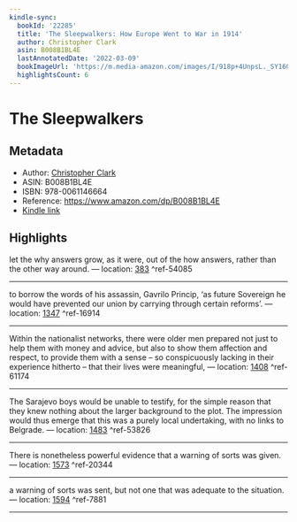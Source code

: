 ```yaml
---
kindle-sync:
  bookId: '22285'
  title: 'The Sleepwalkers: How Europe Went to War in 1914'
  author: Christopher Clark
  asin: B008B1BL4E
  lastAnnotatedDate: '2022-03-09'
  bookImageUrl: 'https://m.media-amazon.com/images/I/918p+4UnpsL._SY160.jpg'
  highlightsCount: 6
---
```

# The Sleepwalkers
## Metadata
* Author: [Christopher Clark](https://www.amazon.com/Christopher-Clark/e/B00HAMFMOU/ref=dp_byline_cont_ebooks_1)
* ASIN: B008B1BL4E
* ISBN: 978-0061146664
* Reference: https://www.amazon.com/dp/B008B1BL4E
* [Kindle link](kindle://book?action=open&asin=B008B1BL4E)

## Highlights
let the why answers grow, as it were, out of the how answers, rather than the other way around. — location: [383](kindle://book?action=open&asin=B008B1BL4E&location=383) ^ref-54085

---
to borrow the words of his assassin, Gavrilo Princip, ‘as future Sovereign he would have prevented our union by carrying through certain reforms’. — location: [1347](kindle://book?action=open&asin=B008B1BL4E&location=1347) ^ref-16914

---
Within the nationalist networks, there were older men prepared not just to help them with money and advice, but also to show them affection and respect, to provide them with a sense – so conspicuously lacking in their experience hitherto – that their lives were meaningful, — location: [1408](kindle://book?action=open&asin=B008B1BL4E&location=1408) ^ref-61174

---
The Sarajevo boys would be unable to testify, for the simple reason that they knew nothing about the larger background to the plot. The impression would thus emerge that this was a purely local undertaking, with no links to Belgrade. — location: [1483](kindle://book?action=open&asin=B008B1BL4E&location=1483) ^ref-53826

---
There is nonetheless powerful evidence that a warning of sorts was given. — location: [1573](kindle://book?action=open&asin=B008B1BL4E&location=1573) ^ref-20344

---
a warning of sorts was sent, but not one that was adequate to the situation. — location: [1594](kindle://book?action=open&asin=B008B1BL4E&location=1594) ^ref-7881

---
